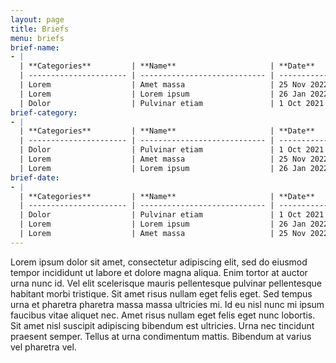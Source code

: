 ```yaml
---
layout: page
title: Briefs
menu: briefs
brief-name:
- |
  | **Categories**         | **Name**                     | **Date**                   |
  | ---------------------- | ---------------------------- | -------------------------- |
  | Lorem                  | Amet massa                   | 25 Nov 2022                |
  | Lorem                  | Lorem ipsum                  | 26 Jan 2022                |
  | Dolor                  | Pulvinar etiam               | 1 Oct 2021                 | 
brief-category:
- |
  | **Categories**         | **Name**                     | **Date**                   |
  | ---------------------- | ---------------------------- | -------------------------- |
  | Dolor                  | Pulvinar etiam               | 1 Oct 2021                 |
  | Lorem                  | Amet massa                   | 25 Nov 2022                |
  | Lorem                  | Lorem ipsum                  | 26 Jan 2022                |                
brief-date:
- |
  | **Categories**         | **Name**                     | **Date**                   |
  | ---------------------- | ---------------------------- | -------------------------- |
  | Dolor                  | Pulvinar etiam               | 1 Oct 2021                 |
  | Lorem                  | Lorem ipsum                  | 26 Jan 2022                |
  | Lorem                  | Amet massa                   | 25 Nov 2022                |
---
```


Lorem ipsum dolor sit amet, consectetur adipiscing elit, sed do eiusmod tempor incididunt ut labore et dolore magna aliqua. Enim tortor at auctor urna nunc id. Vel elit scelerisque mauris pellentesque pulvinar pellentesque habitant morbi tristique. Sit amet risus nullam eget felis eget. Sed tempus urna et pharetra pharetra massa massa ultricies mi. Id eu nisl nunc mi ipsum faucibus vitae aliquet nec. Amet risus nullam eget felis eget nunc lobortis. Sit amet nisl suscipit adipiscing bibendum est ultricies. Urna nec tincidunt praesent semper. Tellus at urna condimentum mattis. Bibendum at varius vel pharetra vel.

